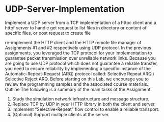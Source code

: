 # UDP-Server-Implementation
Implement a UDP server from a TCP implementation of a httpc client and a httpf server to handle get request to list files in directory or content of specific files, or post request to create file

 re-implement the HTTP client and the HTTP remote file manager of
Assignments #1 and #2 respectively using UDP protocol. In the previous assignments, you leveraged the
TCP protocol for your implementation to guarantee packet transmission over unreliable network links.
Because you are going to use UDP protocol which does not guarantee a reliable transfer, you need to
ensure reliability by implementing a specific instance of the Automatic-Repeat-Request (ARQ) protocol
called: Selective Repeat ARQ / Selective Reject ARQ. Before starting on this Lab, we encourage you to
review the programming samples and the associated course materials.
Outline
The following is a summary of the main tasks of the Assignment:
1. Study the simulation network infrastructure and message structure.
2. Replace TCP by UDP in your HTTP library in both the client and server.
3. Implement “Selective-Repeat” flow control to enable a reliable transport.
4. (Optional) Support multiple clients at the server.
